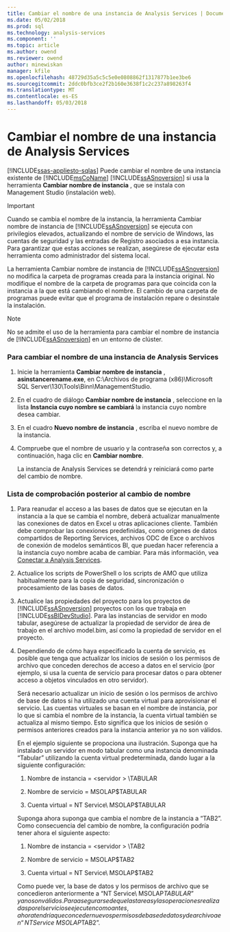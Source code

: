 ```yaml
---
title: Cambiar el nombre de una instancia de Analysis Services | Documentos de Microsoft
ms.date: 05/02/2018
ms.prod: sql
ms.technology: analysis-services
ms.component: ''
ms.topic: article
ms.author: owend
ms.reviewer: owend
author: minewiskan
manager: kfile
ms.openlocfilehash: 48729d35a5c5c5e0e0808862f1317877b1ee3be6
ms.sourcegitcommit: 2ddc0bfb3ce2f2b160e3638f1c2c237a898263f4
ms.translationtype: MT
ms.contentlocale: es-ES
ms.lasthandoff: 05/03/2018
---
```

# <a name="rename-an-analysis-services-instance"></a>Cambiar el nombre de una instancia de Analysis Services
[!INCLUDE[ssas-appliesto-sqlas](../../includes/ssas-appliesto-sqlas.md)]
  Puede cambiar el nombre de una instancia existente de [!INCLUDE[msCoName](../../includes/msconame-md.md)] [!INCLUDE[ssASnoversion](../../includes/ssasnoversion-md.md)] si usa la herramienta **Cambiar nombre de instancia** , que se instala con Management Studio (instalación web).  
  
> [!IMPORTANT]  
>  Cuando se cambia el nombre de la instancia, la herramienta Cambiar nombre de instancia de [!INCLUDE[ssASnoversion](../../includes/ssasnoversion-md.md)] se ejecuta con privilegios elevados, actualizando el nombre de servicio de Windows, las cuentas de seguridad y las entradas de Registro asociados a esa instancia. Para garantizar que estas acciones se realizan, asegúrese de ejecutar esta herramienta como administrador del sistema local.  
  
 La herramienta Cambiar nombre de instancia de [!INCLUDE[ssASnoversion](../../includes/ssasnoversion-md.md)] no modifica la carpeta de programas creada para la instancia original. No modifique el nombre de la carpeta de programas para que coincida con la instancia a la que está cambiando el nombre. El cambio de una carpeta de programas puede evitar que el programa de instalación repare o desinstale la instalación.  
  
> [!NOTE]  
>  No se admite el uso de la herramienta para cambiar el nombre de instancia de [!INCLUDE[ssASnoversion](../../includes/ssasnoversion-md.md)] en un entorno de clúster.  
  
### <a name="to-rename-an-instance-of-analysis-services"></a>Para cambiar el nombre de una instancia de Analysis Services  
  
1.  Inicie la herramienta **Cambiar nombre de instancia** , **asinstancerename.exe**, en C:\Archivos de programa (x86)\Microsoft SQL Server\130\Tools\Binn\ManagementStudio.  
  
2.  En el cuadro de diálogo **Cambiar nombre de instancia** , seleccione en la lista **Instancia cuyo nombre se cambiará** la instancia cuyo nombre desea cambiar.  
  
3.  En el cuadro **Nuevo nombre de instancia** , escriba el nuevo nombre de la instancia.  
  
4.  Compruebe que el nombre de usuario y la contraseña son correctos y, a continuación, haga clic en **Cambiar nombre**.  
  
     La instancia de Analysis Services se detendrá y reiniciará como parte del cambio de nombre.  
  
### <a name="post-rename-checklist"></a>Lista de comprobación posterior al cambio de nombre  
  
1.  Para reanudar el acceso a las bases de datos que se ejecutan en la instancia a la que se cambia el nombre, deberá actualizar manualmente las conexiones de datos en Excel u otras aplicaciones cliente. También debe comprobar las conexiones predefinidas, como orígenes de datos compartidos de Reporting Services, archivos ODC de Exce o archivos de conexión de modelos semánticos BI, que puedan hacer referencia a la instancia cuyo nombre acaba de cambiar. Para más información, vea [Conectar a Analysis Services](../../analysis-services/instances/connect-to-analysis-services.md).  
  
2.  Actualice los scripts de PowerShell o los scripts de AMO que utiliza habitualmente para la copia de seguridad, sincronización o procesamiento de las bases de datos.  
  
3.  Actualice las propiedades del proyecto para los proyectos de [!INCLUDE[ssASnoversion](../../includes/ssasnoversion-md.md)] proyectos con los que trabaja en [!INCLUDE[ssBIDevStudio](../../includes/ssbidevstudio-md.md)]. Para las instancias de servidor en modo tabular, asegúrese de actualizar la propiedad de servidor de área de trabajo en el archivo model.bim, así como la propiedad de servidor en el proyecto.  
  
4.  Dependiendo de cómo haya especificado la cuenta de servicio, es posible que tenga que actualizar los inicios de sesión o los permisos de archivo que conceden derechos de acceso a datos en el servicio (por ejemplo, si usa la cuenta de servicio para procesar datos o para obtener acceso a objetos vinculados en otro servidor).  
  
     Será necesario actualizar un inicio de sesión o los permisos de archivo de base de datos si ha utilizado una cuenta virtual para aprovisionar el servicio. Las cuentas virtuales se basan en el nombre de instancia, por lo que si cambia el nombre de la instancia, la cuenta virtual también se actualiza al mismo tiempo. Esto significa que los inicios de sesión o permisos anteriores creados para la instancia anterior ya no son válidos.  
  
     En el ejemplo siguiente se propociona una ilustración. Suponga que ha instalado un servidor en modo tabular como una instancia denominada “Tabular” utilizando la cuenta virtual predeterminada, dando lugar a la siguiente configuración:  
  
    1.  Nombre de instancia = \<servidor > \TABULAR  
  
    2.  Nombre de servicio = MSOLAP$TABULAR  
  
    3.  Cuenta virtual = NT Service\ MSOLAP$TABULAR  
  
     Suponga ahora suponga que cambia el nombre de la instancia a “TAB2”. Como consecuencia del cambio de nombre, la configuración podría tener ahora el siguiente aspecto:  
  
    1.  Nombre de instancia = \<servidor > \TAB2  
  
    2.  Nombre de servicio = MSOLAP$TAB2  
  
    3.  Cuenta virtual = NT Service\ MSOLAP$TAB2  
  
     Como puede ver, la base de datos y los permisos de archivo que se concedieron anteriormente a “NT Service\ MSOLAP$TABULAR” ya no son válidos. Para asegurarse de que las tareas y las operaciones realizadas por el servicio se ejecuten como antes, ahora tendría que conceder nuevos permisos de base de datos y de archivo a en “NT Service\ MSOLAP$TAB2”.  
  
  
